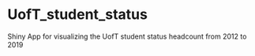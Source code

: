 # UofT_student_status
Shiny App for visualizing the UofT student status headcount from 2012 to 2019
